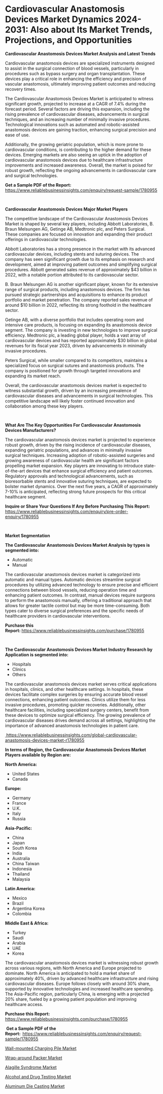 <p><h1>Cardiovascular Anastomosis Devices Market Dynamics 2024-2031: Also about Its Market Trends, Projections, and Opportunities</h1></p><p><strong>Cardiovascular Anastomosis Devices Market Analysis and Latest Trends</strong></p>
<p><p>Cardiovascular anastomosis devices are specialized instruments designed to assist in the surgical connection of blood vessels, particularly in procedures such as bypass surgery and organ transplantation. These devices play a critical role in enhancing the efficiency and precision of vascular anastomosis, ultimately improving patient outcomes and reducing recovery times.</p><p>The Cardiovascular Anastomosis Devices Market is anticipated to witness significant growth, projected to increase at a CAGR of 7.4% during the forecast period. Several factors are driving this expansion, including the rising prevalence of cardiovascular diseases, advancements in surgical techniques, and an increasing number of minimally invasive procedures. Technological innovations such as automated and robotic-assisted anastomosis devices are gaining traction, enhancing surgical precision and ease of use. </p><p>Additionally, the growing geriatric population, which is more prone to cardiovascular conditions, is contributing to the higher demand for these devices. Emerging markets are also seeing an uptick in the adoption of cardiovascular anastomosis devices due to healthcare infrastructure improvements and increased awareness. Overall, the market is poised for robust growth, reflecting the ongoing advancements in cardiovascular care and surgical technologies.</p></p>
<p><strong>Get a Sample PDF of the Report:&nbsp;</strong> <a href="https://www.reliablebusinessinsights.com/enquiry/request-sample/1780955?utm_campaign=75&utm_medium=2&utm_source=Github&utm_content=ia&utm_term=18122024&utm_id=cardiovascular-anastomosis-devices">https://www.reliablebusinessinsights.com/enquiry/request-sample/1780955</a></p>
<p>&nbsp;</p>
<p><strong>Cardiovascular Anastomosis Devices Major Market Players</strong></p>
<p><p>The competitive landscape of the Cardiovascular Anastomosis Devices Market is shaped by several key players, including Abbott Laboratories, B. Braun Melsungen AG, Getinge AB, Medtronic plc, and Peters Surgical. These companies are focused on innovation and expanding their product offerings in cardiovascular technologies.</p><p>Abbott Laboratories has a strong presence in the market with its advanced cardiovascular devices, including stents and suturing devices. The company has seen significant growth due to its emphasis on research and development, aimed at improving patient outcomes and simplifying surgical procedures. Abbott generated sales revenue of approximately $43 billion in 2022, with a notable portion attributed to its cardiovascular sector.</p><p>B. Braun Melsungen AG is another significant player, known for its extensive range of surgical products, including anastomosis devices. The firm has pursued strategic partnerships and acquisitions to enhance its product portfolio and market penetration. The company reported sales revenue of around $10 billion in 2022, reflecting its strong foothold in the healthcare sector.</p><p>Getinge AB, with a diverse portfolio that includes operating room and intensive care products, is focusing on expanding its anastomosis device segment. The company is investing in new technologies to improve surgical efficiency. Medtronic plc, a leading global player, holds a vast array of cardiovascular devices and has reported approximately $30 billion in global revenues for its fiscal year 2023, driven by advancements in minimally invasive procedures.</p><p>Peters Surgical, while smaller compared to its competitors, maintains a specialized focus on surgical sutures and anastomosis products. The company is positioned for growth through targeted innovations and expanding its market reach.</p><p>Overall, the cardiovascular anastomosis devices market is expected to witness substantial growth, driven by an increasing prevalence of cardiovascular diseases and advancements in surgical technologies. This competitive landscape will likely foster continued innovation and collaboration among these key players.</p></p>
<p>&nbsp;</p>
<p><strong>What Are The Key Opportunities For Cardiovascular Anastomosis Devices Manufacturers?</strong></p>
<p><p>The cardiovascular anastomosis devices market is projected to experience robust growth, driven by the rising incidence of cardiovascular diseases, expanding geriatric populations, and advances in minimally invasive surgical techniques. Increasing adoption of robotic-assisted surgeries and growing awareness of cardiovascular health are significant factors propelling market expansion. Key players are innovating to introduce state-of-the-art devices that enhance surgical efficiency and patient outcomes. Regulatory approvals and technological advancements, such as bioresorbable stents and innovative suturing techniques, are expected to bolster market dynamics. Over the next five years, a CAGR of approximately 7-10% is anticipated, reflecting strong future prospects for this critical healthcare segment.</p></p>
<p><strong>Inquire or Share Your Questions If Any Before Purchasing This Report:</strong> <a href="https://www.reliablebusinessinsights.com/enquiry/pre-order-enquiry/1780955?utm_campaign=75&utm_medium=2&utm_source=Github&utm_content=ia&utm_term=18122024&utm_id=cardiovascular-anastomosis-devices">https://www.reliablebusinessinsights.com/enquiry/pre-order-enquiry/1780955</a></p>
<p>&nbsp;</p>
<p><strong>Market Segmentation</strong></p>
<p><strong>The Cardiovascular Anastomosis Devices Market Analysis by types is segmented into:</strong></p>
<p><ul><li>Automatic</li><li>Manual</li></ul></p>
<p><p>The cardiovascular anastomosis devices market is categorized into automatic and manual types. Automatic devices streamline surgical procedures by utilizing advanced technology to ensure precise and efficient connections between blood vessels, reducing operation time and enhancing patient outcomes. In contrast, manual devices require surgeons to perform the anastomosis manually, offering a traditional approach that allows for greater tactile control but may be more time-consuming. Both types cater to diverse surgical preferences and the specific needs of healthcare providers in cardiovascular interventions.</p></p>
<p><strong>Purchase this Report:&nbsp;</strong><a href="https://www.reliablebusinessinsights.com/purchase/1780955?utm_campaign=75&utm_medium=2&utm_source=Github&utm_content=ia&utm_term=18122024&utm_id=cardiovascular-anastomosis-devices">https://www.reliablebusinessinsights.com/purchase/1780955</a></p>
<p>&nbsp;</p>
<p><strong>The Cardiovascular Anastomosis Devices Market Industry Research by Application is segmented into:</strong></p>
<p><ul><li>Hospitals</li><li>Clinics</li><li>Others</li></ul></p>
<p><p>The cardiovascular anastomosis devices market serves critical applications in hospitals, clinics, and other healthcare settings. In hospitals, these devices facilitate complex surgeries by ensuring accurate blood vessel connections, enhancing patient outcomes. Clinics utilize them for less invasive procedures, promoting quicker recoveries. Additionally, other healthcare facilities, including specialized surgery centers, benefit from these devices to optimize surgical efficiency. The growing prevalence of cardiovascular diseases drives demand across all settings, highlighting the importance of advanced anastomosis technologies in patient care.</p></p>
<p><a href="https://www.reliablebusinessinsights.com/global-cardiovascular-anastomosis-devices-market-r1780955?utm_campaign=75&utm_medium=2&utm_source=Github&utm_content=ia&utm_term=18122024&utm_id=cardiovascular-anastomosis-devices">&nbsp;https://www.reliablebusinessinsights.com/global-cardiovascular-anastomosis-devices-market-r1780955</a></p>
<p><strong>In terms of Region, the Cardiovascular Anastomosis Devices Market Players available by Region are:</strong></p>
<p>
    <p> <strong> North America: </strong>
        <ul>
            <li>United States</li>
            <li>Canada</li>
        </ul>
        </p> 
    <p> <strong> Europe: </strong>
        <ul>
            <li>Germany</li>
            <li>France</li>
            <li>U.K.</li>
            <li>Italy</li>
            <li>Russia</li>
        </ul>
        </p> 
    <p> <strong> Asia-Pacific: </strong>
        <ul>
            <li>China</li>
            <li>Japan</li>
            <li>South Korea</li>
            <li>India</li>
            <li>Australia</li>
            <li>China Taiwan</li>
            <li>Indonesia</li>
            <li>Thailand</li>
            <li>Malaysia</li>
        </ul>
        </p> 
    <p> <strong> Latin America: </strong>
        <ul>
            <li>Mexico</li>
            <li>Brazil</li>
            <li>Argentina Korea</li>
            <li>Colombia</li>
        </ul>
        </p> 
    <p> <strong> Middle East & Africa: </strong>
        <ul>
            <li>Turkey</li>
            <li>Saudi</li>
            <li>Arabia</li>
            <li>UAE</li>
            <li>Korea</li>
        </ul>
    </p>
    </p>
<p><p>The cardiovascular anastomosis devices market is witnessing robust growth across various regions, with North America and Europe projected to dominate. North America is anticipated to hold a market share of approximately 40%, driven by advanced healthcare infrastructure and rising cardiovascular diseases. Europe follows closely with around 30% share, supported by innovative technologies and increased healthcare spending. The Asia-Pacific region, particularly China, is emerging with a projected 20% share, fueled by a growing patient population and improving healthcare access.</p></p>
<p><strong>Purchase this Report: </strong><a href="https://www.reliablebusinessinsights.com/purchase/1780955?utm_campaign=75&utm_medium=2&utm_source=Github&utm_content=ia&utm_term=18122024&utm_id=cardiovascular-anastomosis-devices">https://www.reliablebusinessinsights.com/purchase/1780955</a></p>
<p>&nbsp;<strong>Get a Sample PDF of the Report:&nbsp;&nbsp;</strong><a href="https://www.reliablebusinessinsights.com/enquiry/request-sample/1780955?utm_campaign=75&utm_medium=2&utm_source=Github&utm_content=ia&utm_term=18122024&utm_id=cardiovascular-anastomosis-devices">https://www.reliablebusinessinsights.com/enquiry/request-sample/1780955</a></p>
<p><strong></strong></p>
<p><p><a href="https://github.com/shondapmbau/Market-Research-Report-List-1/blob/main/wall-mounted-charging-pile-market.md?utm_campaign=75&utm_medium=2&utm_source=Github&utm_content=ia&utm_term=18122024&utm_id=cardiovascular-anastomosis-devices">Wall-mounted Charging Pile Market</a></p><p><a href="https://github.com/skerretflossie9297/Market-Research-Report-List-1/blob/main/wrap-around-packer-market.md?utm_campaign=75&utm_medium=2&utm_source=Github&utm_content=ia&utm_term=18122024&utm_id=cardiovascular-anastomosis-devices">Wrap-around Packer Market</a></p><p><a href="https://www.linkedin.com/pulse/latest-trends-alagille-syndrome-market-strong-growth-competition-4obye?utm_campaign=75&utm_medium=2&utm_source=Github&utm_content=ia&utm_term=18122024&utm_id=cardiovascular-anastomosis-devices">Alagille Syndrome Market</a></p><p><a href="https://www.linkedin.com/pulse/projected-market-revenue-alcohol-drug-testing-13-cagr-from-hdkmc?utm_campaign=75&utm_medium=2&utm_source=Github&utm_content=ia&utm_term=18122024&utm_id=cardiovascular-anastomosis-devices">Alcohol and Drug Testing Market</a></p><p><a href="https://www.linkedin.com/pulse/discovering-aluminum-die-castingmarkets-types-applications-dp1if?utm_campaign=75&utm_medium=2&utm_source=Github&utm_content=ia&utm_term=18122024&utm_id=cardiovascular-anastomosis-devices">Aluminum Die Casting Market</a></p></p>
